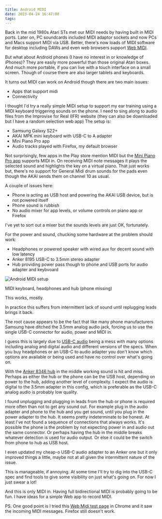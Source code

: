 ```yaml
---
title: Android MIDI
date: 2023-04-24 16:47:00
tags:
---
```


Back in the mid 1980s Atari STs met our MIDI needs by having built in MIDI ports. Later on, PC soundcards included MIDI adaptor sockets and now PCs and Macs support MIDI via USB. Better, there's now loads of MIDI software for desktop including DAWs and even web browsers support [Web MIDI](https://developer.mozilla.org/en-US/docs/Web/API/Web_MIDI_API). 

But what about Android phones (I have no interest in or knowledge of iPhones)? They are easily more powerful than those original Atari boxes. And much more portable, if you can live with a touch interface on a small screen. Though of course there are also larger tablets and keyboards.

It turns out MIDI can work on Android though there are two main issues:

- Apps that support midi
- Connectivity

I thought I'd try a really simple MIDI setup to support my ear training using a MIDI keyboard triggering sounds on the phone. I need to sing along to audio files from the Improvise for Real (IFR) website (they can also be downloaded but I have a random selection web app) The setup is: 

- Samsung Galaxy S22+
- AKAI MPK mini keyboard with USB-C to A adapter
- Mini Piano Pro app
- Audio tracks played with Firefox, my default browser

Not surprisingly, few apps in the Play store mention MIDI but the [Mini Piano Pro app](https://play.google.com/store/apps/details?id=umito.android.minipiano_pro&pli=1) supports MIDI in. On receiving MIDI note messages it plays the selected sound and highlights the key on a virtual piano. That just works but, there's no support for General Midi drum sounds for the pads even though the AKAI sends them on channel 10 as usual.

A couple of issues here:

- Phone is acting as USB host and powering the AKAI USB device, but is not powered itself
- Phone sound is rubbish
- No audio mixer for app levels, or volume controls on piano app or Firefox

I've yet to sort out a mixer but the sounds levels are just OK, fortunately.

For the power and sound, chucking some hardware at the problem should work: 

- Headphones or powered speaker with wired aux for decent sound with low latency
- Anker 8195 USB-C to 3.5mm stereo adapter
- Hub providing power pass though to phone and USB ports for audio adapter and keybvoard  

![Android MIDI setup](/images/android-midi.jpg)
<figcaption>MIDI keyboard, headphones and hub (phone missing)</figcaption>

This works, mostly.

In practice this suffers from intermittent lack of sound until replugging leads brings it back.

The root cause appears to be the fact that like many phone manufacturers Samsung have ditched the 3.5mm analog audio jack, forcing us to use the single USB-C connector for audio, power and MIDI in. 

I guess this is largely due to [USB-C audio](https://www.soundguys.com/usb-audio-explained-18563/) being a mess with many options including analog and digital audio and different versions of the specs. When you buy headphones or an USB-C to audio adapter you don't know which options are available or being used and have no control over what's going on. 

With the [Anker 8346 hub](https://www.anker.com/uk/products/a8346) in the middle working sound is hit and miss. Perhaps as either the hub or the phone can be the USB host, depending on power to the hub, adding another level of complexity. I expect the audio is digital to the 3.5mm adapter in this config, which is preferable as the USB-C analog audio is probably low quality.

I found unplugging and plugging in leads from the hub or phone is required more often than not to get any sound out. For example plug in the audio adapter and phone to the hub and you get sound, until you plug in the power adapter to the hub. It seems pretty indeterminate to be honest. At least I've not found a sequence of connections that always works. It's possible the phone is the problem by not expecting power in and audio out the same connector. Or perhaps having the hub in the middle breaks whatever detection is used for audio output. Or else it could be the switch from phone to hub as USB host.

I even updated my cheap-o USB-C audio adapter to an Anker one but it only improved things a little, maybe not at all given the intermittent nature of the issue.

This is manageable, if annoying. At some time I'll try to dig into the USB-C spec and find tools to give some visibility on just what's going on. For now I just swear a lot!

And this is only MIDI in. Having full bidirectional MIDI is probably going to be fun. I have ideas for a simple Web app to record MIDI.

PS. One good point is I tried this [Web Midi test page](https://www.onlinemusictools.com/webmiditest/) in Chrome and it saw the incoming MIDI messages. Firefox still doesn't work.